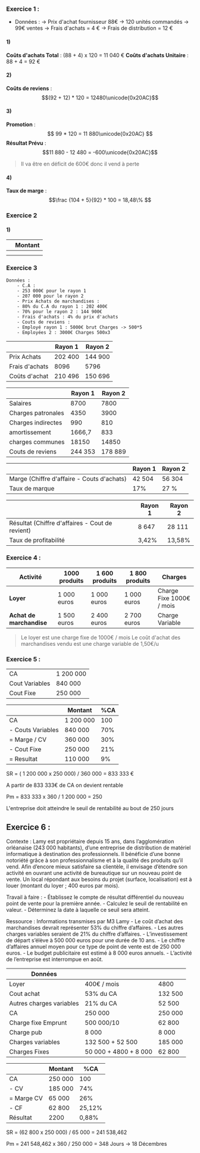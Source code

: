 

### Exercice 1 : 
 - Données : 
	-> Prix d'achat fournisseur 88€
	-> 120 unités commandés 
	-> 99€ ventes 
	-> Frais d'achats = 4 €
	-> Frais de distribution = 12 €
#### 1)
**Coûts d'achats Total** : (88 + 4) x 120 = 11 040 €
**Coûts d'achats Unitaire** : 88 + 4 = 92 €

#### 2) 
**Coûts de reviens** : 
$$(92 + 12) * 120 = 12480\unicode{0x20AC}$$

#### 3) 
**Promotion** : $$ 99 * 120 = 11 880\unicode{0x20AC} $$
**Résultat Prévu** : $$11 880 - 12 480 = -600\unicode{0x20AC}$$

>Il va être en déficit de 600€ donc il vend à perte
#### 4) 
**Taux de marge** : $$\frac {104 + 5}{92} * 100 = 18,48\% $$
### Exercice 2

#### 1) 
|     | Montant |
| --- | ------- |
|     |         |
|     |         |


### Exercice 3 

	Données :
		- C.A :  
		- 253 000€ pour le rayon 1
		- 207 000 pour le rayon 2
		- Prix Achats de marchandises : 
		- 80% du C.A du rayon 1 : 202 400€
		- 70% pour le rayon 2 : 144 900€
		- Frais d'achats : 4% du prix d'achats
		- Couts de reviens : 
		- Employé rayon 1 : 5000€ brut Charges -> 500*5
		- Employées 2 : 3000€ Charges 500x3

|                         | Rayon 1 | Rayon 2 |
| ----------------------- | ------- | ------- |
| Prix Achats             | 202 400 | 144 900 |
| Frais d'achats          | 8096    | 5796    |
| Coûts d'achat           | 210 496 | 150 696 |


|                    | Rayon 1 | Rayon 2 |
| ------------------ | ------- | ------- |
| Salaires           | 8700    | 7800    |
| Charges patronales | 4350    | 3900    |
| Charges indirectes | 990     | 810     |
| amortissement      | 1666,7  | 833     |
| charges communes   | 18150   | 14850   |
| Couts de reviens   | 244 353 | 178 889 |

|                                            | Rayon 1 | Rayon 2 |
| ------------------------------------------ | ------- | ------- |
| Marge (Chiffre d'affaire - Couts d'achats) | 42 504  | 56 304  |
| Taux de marque                             | 17%     | 27 %    |

|                                                 | Rayon 1 | Rayon 2 |
| ----------------------------------------------- | ------- | ------- |
| Résultat (Chiffre d'affaires - Cout de revient) | 8 647   | 28 111  |
| Taux de profitabilité                           | 3,42%   | 13,58%  |


### Exercice 4 : 


| **Activité**             | 1000 produits | 1 600 produits | 1 800 produits | Charges                  |
| ------------------------ | ------------- | -------------- | -------------- | ------------------------ |
| **Loyer**                | 1 000 euros   | 1 000 euros    | 1 000 euros    | Charge Fixe 1000€ / mois |
| **Achat de marchandise** | 1 500 euros   | 2 400 euros    | 2 700 euros    | Charge Variable          |
>Le loyer est une charge fixe de 1000€ / mois
>Le coût d'achat des marchandises vendu est une charge variable de 1,50€/u 


### Exercice 5 : 

|                |           |
| -------------- | --------- |
| CA             | 1 200 000 |
| Cout Variables | 840 000   |
| Cout Fixe      | 250 000   |

|                   | Montant   | %CA |
| ----------------- | --------- | --- |
| CA                | 1 200 000 | 100 |
| - Couts Variables | 840 000   | 70% |
| = Marge / CV      | 360 000   | 30% |
| - Cout Fixe       | 250 000   | 21% |
| = Resultat        | 110 000   | 9%  |

SR = ( 1 200 000 x 250 000) / 360 000 = 833 333 €

A partir de 833 333€ de CA on devient rentable

Pm = 833 333 x 360 / 1 200 000 = 250

L'entreprise doit atteindre le seuil de rentabilité au bout de 250 jours 


## Exercice 6 : 

Contexte : Lamy est propriétaire depuis 15 ans, dans l’agglomération orléanaise (243 000 habitants), d’une entreprise de distribution de matériel informatique à destination des professionnels. Il bénéficie d’une bonne notoriété grâce à son professionnalisme et à la qualité des produits qu’il vend. Afin d’encore mieux satisfaire sa clientèle, il envisage d’étendre son activité en ouvrant une activité de bureautique sur un nouveau point de vente. Un local répondant aux besoins du projet (surface, localisation) est à louer (montant du loyer ; 400 euros par mois). 

Travail à faire : - Établissez le compte de résultat différentiel du nouveau point de vente pour la première année. - Calculez le seuil de rentabilité en valeur. - Déterminez la date à laquelle ce seuil sera atteint. 

Ressource : Informations transmises par M3 Lamy - Le coût d’achat des marchandises devrait représenter 53% du chiffre d’affaires. - Les autres charges variables seraient de 21% du chiffre d’affaires. - L’investissement de départ s’élève à 500 000 euros pour une durée de 10 ans. - Le chiffre d’affaires annuel moyen pour ce type de point de vente est de 250 000 euros. - Le budget publicitaire est estimé à 8 000 euros annuels. - L’activité de l’entreprise est interrompue en août.


| Données                  |                       |         |
| ------------------------ | --------------------- | ------- |
| Loyer                    | 400€ / mois           | 4800    |
| Cout achat               | 53% du CA             | 132 500 |
| Autres charges variables | 21% du CA             | 52 500  |
| CA                       | 250 000               | 250 000 |
| Charge fixe Emprunt      | 500 000/10            | 62 800  |
| Charge pub               | 8 000                 | 8 000   |
| Charges variables        | 132 500 + 52 500      | 185 000 |
| Charges Fixes            | 50 000 + 4800 + 8 000 | 62 800  |



|            | Montant | %CA    |
| ---------- | ------- | ------ |
| CA         | 250 000 | 100    |
| - CV       | 185 000 | 74%    |
| = Marge CV | 65 000  | 26%    |
| - CF       | 62 800  | 25,12% |
| Résultat   | 2200    | 0,88%  |

SR = (62 800 x 250 000) / 65 000 = 241 538,462

Pm = 241 548,462 x 360 / 250 000 = 348 Jours -> 18 Décembres